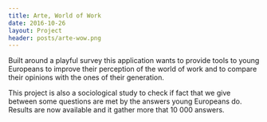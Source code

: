 ```yaml
---
title: Arte, World of Work
date: 2016-10-26
layout: Project
header: posts/arte-wow.png
---
```

Built around a playful survey this application wants to provide tools to young Europeans to improve their perception of the world of work and to compare their opinions with the ones of their generation.

This project is also a sociological study to check if fact that we give between some questions are met by the answers young Europeans do. Results are now available and it gather more that 10 000 answers.
